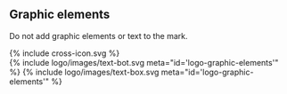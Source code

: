 <section id="logo-page-graphic-elements">
</section>

## Graphic elements

Do not add graphic elements or text to the mark.  

<div class="red-cross-spacing style-guide-block-text">
  {% include cross-icon.svg %}
</div>


<div class="style-guide-block-width">
{% include logo/images/text-bot.svg meta="id='logo-graphic-elements'" %}
{% include logo/images/text-box.svg meta="id='logo-graphic-elements'" %}
</div>